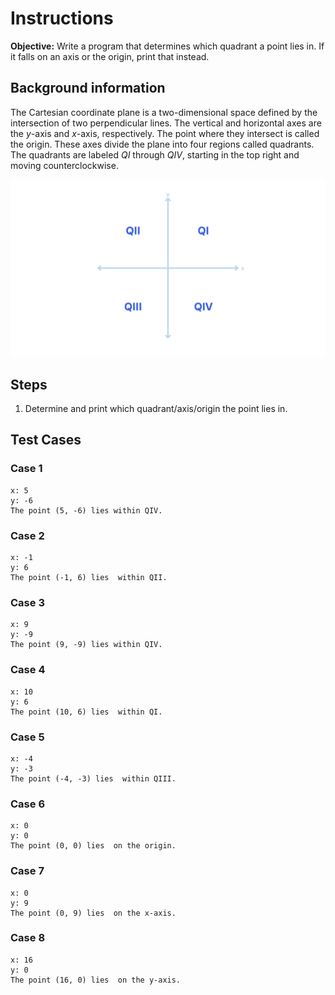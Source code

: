 # Instructions
**Objective:** Write a program that determines which quadrant a point lies in. If it falls on an axis or the origin, print that instead.

## Background information
The Cartesian coordinate plane is a two-dimensional space defined by the intersection of two perpendicular lines. The vertical and horizontal axes are the $y$-axis and $x$-axis, respectively. The point where they intersect is called the origin. These axes divide the plane into four regions called quadrants. The quadrants are labeled $QI$ through $QIV$, starting in the top right and moving counterclockwise.

![The four quadrants](/assets/img/quadrants.png)

## Steps
1. Determine and print which quadrant/axis/origin the point lies in.

## Test Cases
### Case 1
```
x: 5
y: -6
The point (5, -6) lies within QIV.
```
### Case 2
```
x: -1
y: 6
The point (-1, 6) lies  within QII.
```
### Case 3
```
x: 9
y: -9
The point (9, -9) lies within QIV.
```
### Case 4
```
x: 10
y: 6
The point (10, 6) lies  within QI.
```
### Case 5
```
x: -4
y: -3
The point (-4, -3) lies  within QIII.
```
### Case 6
```
x: 0
y: 0
The point (0, 0) lies  on the origin.
```
### Case 7
```
x: 0
y: 9
The point (0, 9) lies  on the x-axis.
```
### Case 8
```
x: 16
y: 0
The point (16, 0) lies  on the y-axis.
```